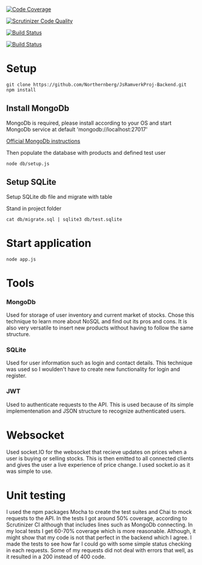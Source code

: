 [![Code Coverage](https://scrutinizer-ci.com/g/Northernberg/JsRamverkProj-Backend/badges/coverage.png?b=master)](https://scrutinizer-ci.com/g/Northernberg/JsRamverkProj-Backend/?branch=master)

[![Scrutinizer Code Quality](https://scrutinizer-ci.com/g/Northernberg/JsRamverkProj-Backend/badges/quality-score.png?b=master)](https://scrutinizer-ci.com/g/Northernberg/JsRamverkProj-Backend/?branch=master)

[![Build Status](https://scrutinizer-ci.com/g/Northernberg/JsRamverkProj-Backend/badges/build.png?b=master)](https://scrutinizer-ci.com/g/Northernberg/JsRamverkProj-Backend/build-status/master)

[![Build Status](https://travis-ci.org/Northernberg/Jsramverk-back.svg?branch=master)](https://travis-ci.org/Northernberg/Jsramverk-back)

# Setup

```
git clone https://github.com/Northernberg/JsRamverkProj-Backend.git
npm install
```
## Install MongoDb
MongoDb is required, please install according to your OS and start MongoDb service at default 'mongodb://localhost:27017'

[Official MongoDb instructions](https://docs.mongodb.com/manual/installation/)

Then populate the database with products and defined test user
```
node db/setup.js
```

## Setup SQLite
Setup SQLite db file and migrate with table


Stand in project folder
```
cat db/migrate.sql | sqlite3 db/test.sqlite
```
# Start application

`node app.js`

# Tools

### MongoDb

Used for storage of user inventory and current market of stocks. Chose this technique to learn more about NoSQL and find out its pros and cons. It is also very versatile to insert new products without having to follow the same structure.

### SQLite

Used for user information such as login and contact details. This technique was used so I woulden't have to create new functionality for login and register.

### JWT

Used to authenticate requests to the API. This is used because of its simple implementenation and JSON structure to recognize authenticated users.

# Websocket

Used socket.IO for the websocket that recieve updates on prices when a user is buying or selling stocks. This is then emitted to all connected clients and gives the user a live experience of price change. I used socket.io as it was simple to use.

# Unit testing

I used the npm packages Mocha to create the test suites and Chai to mock requests to the API. In the tests I got around 50% coverage, according to Scrutinizer CI although that includes lines such as MongoDb connecting. In my local tests I get 60-70% coverage which is more reasonable. Although, it might show that my code is not that perfect in the backend which I agree. I made the tests to see how far I could go with some simple status checking in each requests. Some of my requests did not deal with errors that well, as it resulted in a 200 instead of 400 code.
